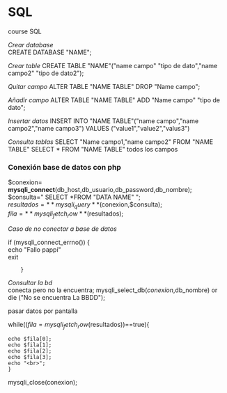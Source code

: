 # SQL
course SQL

*Crear database*  
CREATE DATABASE "NAME";  

*Crear table* 
CREATE TABLE "NAME"("name campo" "tipo de dato","name campo2" "tipo de dato2");  

*Quitar campo*
ALTER TABLE "NAME TABLE" DROP "Name campo";  

*Añadir campo* 
ALTER TABLE "NAME TABLE" ADD "Name campo" "tipo de dato";  

*Insertar datos*
INSERT INTO "NAME TABLE"("name campo","name campo2","name campo3") VALUES ("value1","value2","valus3")  

*Consulta tablas*
SELECT "Name campo1,"name campo2" FROM "NAME TABLE"
SELECT * FROM "NAME TABLE"  todos los campos  

### Conexión base de datos con php  

$conexion= **mysqli_connect**(db_host,db_usuario,db_password,db_nombre);  
$consulta=" SELECT *FROM "DATA NAME" ";  
$resultados=**mysqli_query**($conexion,$consulta);  
$fila = **mysqli_fetch_row**($resultados);

*Caso de no conectar a base de datos*

if (mysqli_connect_errno())  {  
		echo "Fallo pappi"  
	exit  
		
		}  

*Consultar la bd*  
conecta pero no la encuentra;
	mysqli_select_db($conexion,$db_nombre) or die ("No se encuentra La BBDD");  

pasar datos por pantalla  

while(($fila=mysqli_fetch_row($resultados))==true){  
	
	
	echo $fila[0];  
	echo $fila[1];  
	echo $fila[2];  
	echo $fila[3];  
	echo "<br>";  
	}  


mysqli_close(conexion);  



